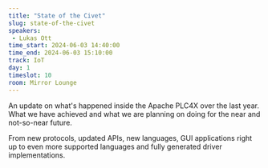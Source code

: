 ```yaml
---
title: "State of the Civet"
slug: state-of-the-civet
speakers:
 - Lukas Ott
time_start: 2024-06-03 14:40:00
time_end: 2024-06-03 15:10:00
track: IoT
day: 1
timeslot: 10
room: Mirror Lounge
---
```


An update on what's happened inside the Apache PLC4X over the last year. What we have achieved and what we are planning on doing for the near and not-so-near future.  
 
From new protocols, updated APIs, new languages, GUI applications right up to even more supported languages and fully generated driver implementations.